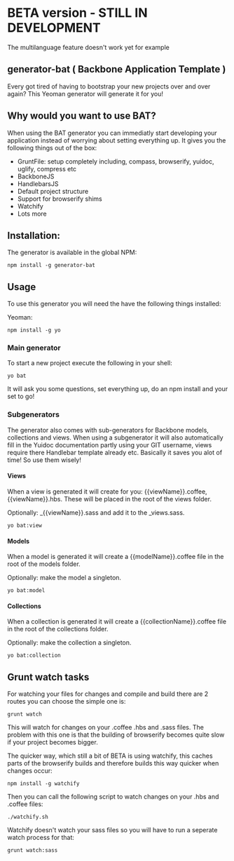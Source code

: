 # BETA version - STILL IN DEVELOPMENT
The multilanguage feature doesn't work yet for example

## generator-bat ( Backbone Application Template )
Every got tired of having to bootstrap your new projects over and over again? This Yeoman generator will generate it for you!

## Why would you want to use BAT?
When using the BAT generator you can immediatly start developing your application instead of worrying about setting everything up.
It gives you the following things out of the box:

- GruntFile: setup completely including, compass, browserify, yuidoc, uglify, compress etc
- BackboneJS
- HandlebarsJS
- Default project structure
- Support for browserify shims
- Watchify
- Lots more

## Installation:
The generator is available in the global NPM:

```shell
npm install -g generator-bat 
```

## Usage

To use this generator you will need the have the following things installed:

Yeoman:
```shell
npm install -g yo
```

### Main generator
To start a new project execute the following in your shell:

```shell
yo bat
```

It will ask you some questions, set everything up, do an npm install and your set to go!

### Subgenerators
The generator also comes with sub-generators for Backbone models, collections and views.
When using a subgenerator it will also automatically fill in the Yuidoc documentation partly
using your GIT username, views require there Handlebar template already etc. Basically it saves you
alot of time! So use them wisely!

#### Views
When a view is generated it will create for you: {{viewName}}.coffee, {{viewName}}.hbs. These will be placed in 
the root of the views folder.

Optionally: _{{viewName}}.sass and add it to the _views.sass.

```shell
yo bat:view
```

#### Models
When a model is generated it will create a {{modelName}}.coffee file in the root of the models folder.

Optionally: make the model a singleton.

```shell
yo bat:model
```

#### Collections
When a collection is generated it will create a {{collectionName}}.coffee file in the root of the collections folder.

Optionally: make the collection a singleton.

```shell
yo bat:collection
```

## Grunt watch tasks
For watching your files for changes and compile and build there are 2 routes you can choose the simple one is:

```shell
grunt watch
```

This will watch for changes on your .coffee .hbs and .sass files. The problem with this one is that the building of 
browserify becomes quite slow if your project becomes bigger.

The quicker way, which still a bit of BETA is using watchify, this caches parts of the browserify builds
and therefore builds this way quicker when changes occur:

```shell
npm install -g watchify
```

Then you can call the following script to watch changes on your .hbs and .coffee files:

```shell
./watchify.sh
```

Watchify doesn't watch your sass files so you will have to run a seperate watch process for that:

```shell
grunt watch:sass
```



